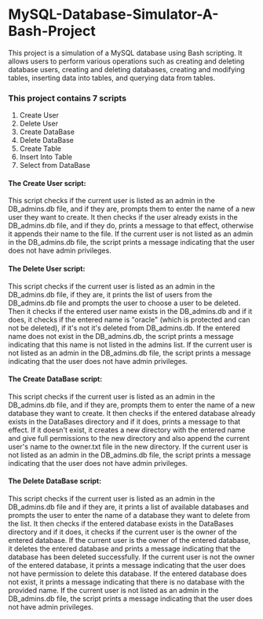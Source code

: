 # MySQL-Database-Simulator-A-Bash-Project
This project is a simulation of a MySQL database using Bash scripting. It allows users to perform various operations such as creating and deleting database users, creating and deleting databases, creating and modifying tables, inserting data into tables, and querying data from tables.

### This project contains 7 scripts
1. Create User 
2. Delete User
3. Create DataBase
4. Delete DataBase
5. Create Table
6. Insert Into Table
7. Select from DataBase

#### The Create User script: 
This script checks if the current user is listed as an admin in the DB_admins.db file, and if they are, prompts them to enter the name of a new user they want to create. It then checks if the user already exists in the DB_admins.db file, and if they do, prints a message to that effect, otherwise it appends their name to the file. If the current user is not listed as an admin in the DB_admins.db file, the script prints a message indicating that the user does not have admin privileges.

#### The Delete User script:
This script checks if the current user is listed as an admin in the DB_admins.db file, if they are, it prints the list of users from the DB_admins.db file and prompts the user to choose a user to be deleted. Then it checks if the entered user name exists in the DB_admins.db and if it does, it checks if the entered name is "oracle" (which is protected and can not be deleted), if it's not it's deleted from DB_admins.db. If the entered name does not exist in the DB_admins.db, the script prints a message indicating that this name is not listed in the admins list. If the current user is not listed as an admin in the DB_admins.db file, the script prints a message indicating that the user does not have admin privileges.

#### The Create DataBase script:
This script checks if the current user is listed as an admin in the DB_admins.db file, and if they are, prompts them to enter the name of a new database they want to create. It then checks if the entered database already exists in the DataBases directory and if it does, prints a message to that effect. If it doesn't exist, it creates a new directory with the entered name and give full permissions to the new directory and also append the current user's name to the owner.txt file in the new directory. If the current user is not listed as an admin in the DB_admins.db file, the script prints a message indicating that the user does not have admin privileges.

#### The Delete DataBase script:
This script checks if the current user is listed as an admin in the DB_admins.db file and if they are, it prints a list of available databases and prompts the user to enter the name of a database they want to delete from the list. It then checks if the entered database exists in the DataBases directory and if it does, it checks if the current user is the owner of the entered database. If the current user is the owner of the entered database, it deletes the entered database and prints a message indicating that the database has been deleted successfully. If the current user is not the owner of the entered database, it prints a message indicating that the user does not have permission to delete this database. If the entered database does not exist, it prints a message indicating that there is no database with the provided name. If the current user is not listed as an admin in the DB_admins.db file, the script prints a message indicating that the user does not have admin privileges.
